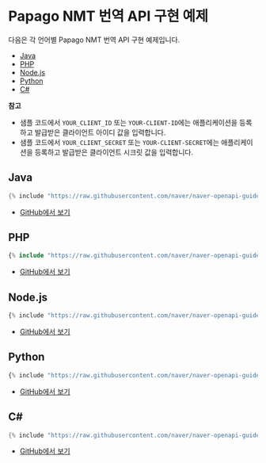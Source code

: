 # Papago NMT 번역 API 구현 예제

다음은 각 언어별 Papago NMT 번역 API 구현 예제입니다.

- [Java](#java)
- [PHP](#php)
- [Node.js](#nodejs)
- [Python](#python)
- [C#](#c)

<div class="note"><p><strong>참고</strong></p>
<ul>  
<li>샘플 코드에서 <code>YOUR_CLIENT_ID</code> 또는 <code>YOUR-CLIENT-ID</code>에는 애플리케이션을 등록하고 발급받은 클라이언트 아이디 값을 입력합니다.</li>  
<li>샘플 코드에서 <code>YOUR_CLIENT_SECRET</code> 또는 <code>YOUR-CLIENT-SECRET</code>에는 애플리케이션을 등록하고 발급받은 클라이언트 시크릿 값을 입력합니다.</li>  
</ul>  
</div>  

## Java

```java
{% include "https://raw.githubusercontent.com/naver/naver-openapi-guide/master/sample/java/APIExamTranslateNMT.java" %}
```

- [GitHub에서 보기](https://github.com/naver/naver-openapi-guide/blob/master/sample/java/APIExamTranslateNMT.java)

## PHP

```php
{% include "https://raw.githubusercontent.com/naver/naver-openapi-guide/master/sample/php/APIExamTranslateNMT.php" %}
```

- [GitHub에서 보기](https://github.com/naver/naver-openapi-guide/blob/master/sample/php/APIExamTranslateNMT.php)

## Node.js

```js
{% include "https://raw.githubusercontent.com/naver/naver-openapi-guide/master/sample/nodejs/APIExamTranslateNMT.js" %}
```

- [GitHub에서 보기](https://github.com/naver/naver-openapi-guide/blob/master/sample/nodejs/APIExamTranslateNMT.js)

## Python

``` python
{% include "https://raw.githubusercontent.com/naver/naver-openapi-guide/master/sample/python/APIExamTranslateNMT.py" %}
```

- [GitHub에서 보기](https://github.com/naver/naver-openapi-guide/blob/master/sample/python/APIExamTranslateNMT.py)

## C&num;

```csharp
{% include "https://raw.githubusercontent.com/naver/naver-openapi-guide/master/sample/c%23-asp.net/APIExamTranslateNMT.cs" %}
```

- [GitHub에서 보기](https://github.com/naver/naver-openapi-guide/blob/master/sample/c%23-asp.net/APIExamTranslateNMT.cs)
